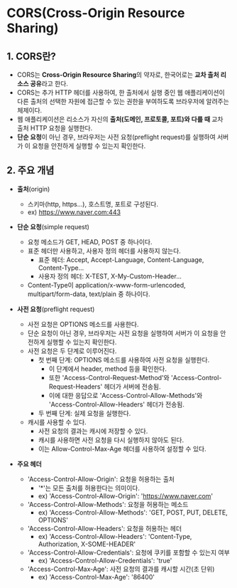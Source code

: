 # CORS(Cross-Origin Resource Sharing)

## 1. CORS란?

- CORS는 **Cross-Origin Resource Sharing**의 약자로, 한국어로는 **교차 출처 리소스 공유**라고 한다.
- CORS는 추가 HTTP 헤더를 사용하여, 한 출처에서 실행 중인 웹 애플리케이션이 다른 출처의 선택한 자원에 접근할 수 있는 권한을 부여하도록 브라우저에 알려주는 체제이다.
- 웹 애플리케이션은 리소스가 자신의 **출처(도메인, 프로토콜, 포트)와 다를 때** 교차 출처 HTTP 요청을 실행한다.
- **단순 요청**이 아닌 경우, 브라우저는 사전 요청(preflight request)를 실행하여 서버가 이 요청을 안전하게 실행할 수 있는지 확인한다.

## 2. 주요 개념

- **출처**(origin)
  - 스키마(http, https...), 호스트명, 포트로 구성된다.
  - ex) https://www.naver.com:443

- **단순 요청**(simple request)
  - 요청 메소드가 GET, HEAD, POST 중 하나이다.
  - 표준 헤더만 사용하고, 사용자 정의 헤더를 사용하지 않는다.
    - 표준 헤더: Accept, Accept-Language, Content-Language, Content-Type...
    - 사용자 정의 헤더: X-TEST, X-My-Custom-Header...
  - Content-Type이 application/x-www-form-urlencoded, multipart/form-data, text/plain 중 하나이다.

- **사전 요청**(preflight request)
  - 사전 요청은 OPTIONS 메소드를 사용한다.
  - 단순 요청이 아닌 경우, 브라우저는 사전 요청을 실행하여 서버가 이 요청을 안전하게 실행할 수 있는지 확인한다.
  - 사전 요청은 두 단계로 이루어진다.
    - 첫 번째 단계: OPTIONS 메소드를 사용하여 사전 요청을 실행한다.
      - 이 단계에서 header, method 등을 확인한다.
      - 또한 'Access-Control-Request-Method'와 'Access-Control-Request-Headers' 헤더가 서버에 전송됨.
      - 이에 대한 응답으로 'Access-Control-Allow-Methods'와 'Access-Control-Allow-Headers' 헤더가 전송됨.
    - 두 번째 단계: 실제 요청을 실행한다.
  - 캐시를 사용할 수 있다.
    - 사전 요청의 결과는 캐시에 저장할 수 있다.
    - 캐시를 사용하면 사전 요청을 다시 실행하지 않아도 된다.
    - 이는 Allow-Control-Max-Age 헤더를 사용하여 설정할 수 있다.

- **주요 헤더**
  - 'Access-Control-Allow-Origin': 요청을 허용하는 출처
    - '*'는 모든 출처를 허용한다는 의미이다.
    - ex) 'Access-Control-Allow-Origin': 'https://www.naver.com'
  - 'Access-Control-Allow-Methods': 요청을 허용하는 메소드
    - ex) 'Access-Control-Allow-Methods': 'GET, POST, PUT, DELETE, OPTIONS'
  - 'Access-Control-Allow-Headers': 요청을 허용하는 헤더
    - ex) 'Access-Control-Allow-Headers': 'Content-Type, Authorization, X-SOME-HEADER'
  - 'Access-Control-Allow-Credentials': 요청에 쿠키를 포함할 수 있는지 여부
    - ex) 'Access-Control-Allow-Credentials': 'true'
  - 'Access-Control-Max-Age': 사전 요청의 결과를 캐시할 시간(초 단위)
    - ex) 'Access-Control-Max-Age': '86400'
